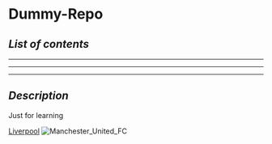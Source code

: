 # **Dummy-Repo**
## *List of contents* 
----
----
----
## *Description*
Just for learning

[Liverpool](https://explore-liverpool.com/wp-content/uploads/2025/02/LFC-.jpg)
![Manchester_United_FC](https://github.com/userattachments/assets/d56fb47e-70ad-4620-b24c-19e992d2cffa)
